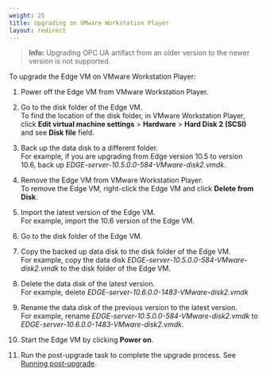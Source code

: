 ```yaml
---
weight: 25
title: Upgrading on VMware Workstation Player
layout: redirect
---
```


>**Info:** Upgrading OPC UA artifact from an older version to the newer version is not supported.

To upgrade the Edge VM on VMware Workstation Player:

1. Power off the Edge VM from VMware Workstation Player.

2. Go to the disk folder of the Edge VM.<br>
To find the location of the disk folder, in VMware Workstation Player, click **Edit virtual machine settings** > **Hardware** > **Hard Disk 2 (SCSI)** and see **Disk file** field. 

3. Back up the data disk to a different folder.<br>
For example, if you are upgrading from Edge version 10.5 to version 10.6, back up *EDGE-server-10.5.0.0-584-VMware-disk2.vmdk*. 

4. Remove the Edge VM from VMware Workstation Player.<br>
To remove the Edge VM, right-click the Edge VM and click **Delete from Disk**.

5. Import the latest version of the Edge VM.<br>
For example, import the 10.6 version of the Edge VM.

6. Go to the disk folder of the Edge VM.

7. Copy the backed up data disk to the disk folder of the Edge VM.<br>
For example, copy the data disk *EDGE-server-10.5.0.0-584-VMware-disk2.vmdk* to the disk folder of the Edge VM.

8. Delete the data disk of the latest version.<br>
For example, delete *EDGE-server-10.6.0.0-1483-VMware-disk2.vmdk*

9. Rename the data disk of the previous version to the latest version.<br>
For example, rename *EDGE-server-10.5.0.0-584-VMware-disk2.vmdk* to *EDGE-server-10.6.0.0-1483-VMware-disk2.vmdk*.

7. Start the Edge VM by clicking **Power on**.

10. Run the post-upgrade task to complete the upgrade process. See [Running post-upgrade](/guides/edge/installation/#running-post-upgrade).